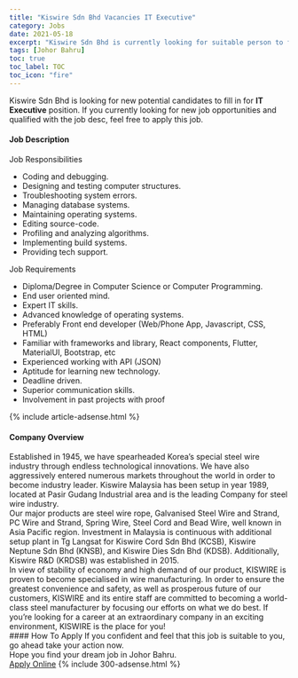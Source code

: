 ```yaml
---
title: "Kiswire Sdn Bhd Vacancies IT Executive" 
category: Jobs 
date: 2021-05-18 
excerpt: "Kiswire Sdn Bhd is currently looking for suitable person to fill in the IT Executive which based in Johor Bahru" 
tags: [Johor Bahru] 
toc: true 
toc_label: TOC 
toc_icon: "fire" 
--- 
```


<p>Kiswire Sdn Bhd is looking for new potential candidates to fill in for <b>IT Executive</b> position. If you currently looking for new job opportunities and qualified with the job desc, feel free to apply this job.
</p><div><div><h4>Job Description</h4></div><div><div><span><div><p>Job Responsibilities</p><ul><li>Coding and debugging.</li><li>Designing and testing computer structures.</li><li>Troubleshooting system errors.</li><li>Managing database systems.</li><li>Maintaining operating systems.</li><li>Editing source-code.</li><li>Profiling and analyzing algorithms.</li><li>Implementing build systems.</li><li>Providing tech support.</li></ul><p>Job Requirements</p><ul><li>Diploma/Degree in Computer Science or Computer Programming.</li><li>End user oriented mind.</li><li>Expert IT skills.</li><li>Advanced knowledge of operating systems.</li><li>Preferably Front end developer (Web/Phone App, Javascript, CSS, HTML)</li><li>Familiar with frameworks and library, React components, Flutter, MaterialUI, Bootstrap, etc</li><li>Experienced working with API (JSON)</li><li>Aptitude for learning new technology.</li><li>Deadline driven.</li><li>Superior communication skills.</li><li>Involvement in past projects with proof</li></ul></div></span></div></div></div> 
{% include article-adsense.html %} 
<div><div><h4>Company Overview</h4></div><div><div><span><div><div>Established in 1945, we have spearheaded Korea&#8217;s special steel wire industry through endless technological innovations. We have also aggressively entered numerous markets throughout the world in order to become industry leader. Kiswire Malaysia has been setup in year 1989, located at Pasir Gudang Industrial area and&#160;is the leading Company for steel wire industry.</div>
<div>Our major products are steel wire rope, Galvanised Steel Wire and Strand, PC Wire and Strand, Spring Wire, Steel Cord and Bead Wire,&#160;well known in Asia Pacific region. Investment in Malaysia is continuous with additional setup plant in Tg Langsat for Kiswire Cord Sdn Bhd (KCSB), Kiswire Neptune Sdn Bhd (KNSB), and Kiswire Dies Sdn Bhd (KDSB). Additionally, Kiswire R&amp;D (KRDSB) was established in 2015.</div>
<div>In view of stability of economy and high demand of our product, KISWIRE is proven to become specialised in wire manufacturing. In order to ensure the greatest convenience and safety, as well as prosperous future of our customers, KISWIRE and its entire staff are committed to becoming a world-class steel manufacturer by focusing our efforts on what we do best. If you&#8217;re looking for a career at an extraordinary company in an exciting environment, KISWIRE is the place for you!</div></div></span></div></div></div> 
#### How To Apply 
If you confident and feel that this job is suitable to you, go ahead take your action now. <br/> 
Hope you find your dream job in Johor Bahru. <br/> 
<a href="https://www.jobstreet.com.my/en/job/it-executive-4568487?jobId=jobstreet-my-job-4568487&" class="btn btn--info" target="_blank" rel="nofollow noopenner">Apply Online</a> 
{% include 300-adsense.html %} 